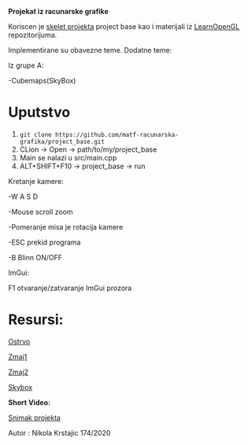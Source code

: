 **Projekat iz racunarske grafike**


Koriscen je [skelet projekta](https://github.com/matf-racunarska-grafika/project_base) project base kao i materijali iz [LearnOpenGL](https://github.com/matf-racunarska-grafika/LearnOpenGL) repozitorijuma.

Implementirane su obavezne teme.
Dodatne teme:

Iz grupe A:

   -Cubemaps(SkyBox)




# Uputstvo
1. `git clone https://github.com/matf-racunarska-grafika/project_base.git`
2. CLion -> Open -> path/to/my/project_base
3. Main se nalazi u src/main.cpp
4. ALT+SHIFT+F10 -> project_base -> run

Kretanje kamere:

-W A S D

-Mouse scroll zoom

-Pomeranje misa je rotacija kamere

-ESC prekid programa

-B Blinn ON/OFF


ImGui:

F1 otvaranje/zatvaranje ImGui prozora
# **Resursi**:

[Ostrvo](https://rigmodels.com/model.php?view=Island-3d-model__EO0AAAMXQ0YGMC13XX7X56I3L&searchkeyword=island&manualsearch=1)

[Zmaj1](https://rigmodels.com/model.php?view=Dragon-3d-model__VDPCIE5KMUHJ3520GZ68LJAQ8&searchkeyword=dragon&manualsearch=1)

[Zmaj2](https://rigmodels.com/model.php?view=Dragon-3d-model__6GKK1WIB93GZ63WO1UBS8H2IO&searchkeyword=dragon&manualsearch=1)

[Skybox](https://opengameart.org/content/interstellar-skybox-png)

**Short Video:**

[Snimak projekta](https://www.youtube.com/watch?v=W-DoMilqa-A)

Autor : Nikola Krstajic 174/2020